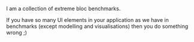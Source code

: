 I am a collection of extreme bloc benchmarks.

If you have so many UI elements in your application as we have in benchmarks (except modelling and visualisations) then you do something wrong ;)
